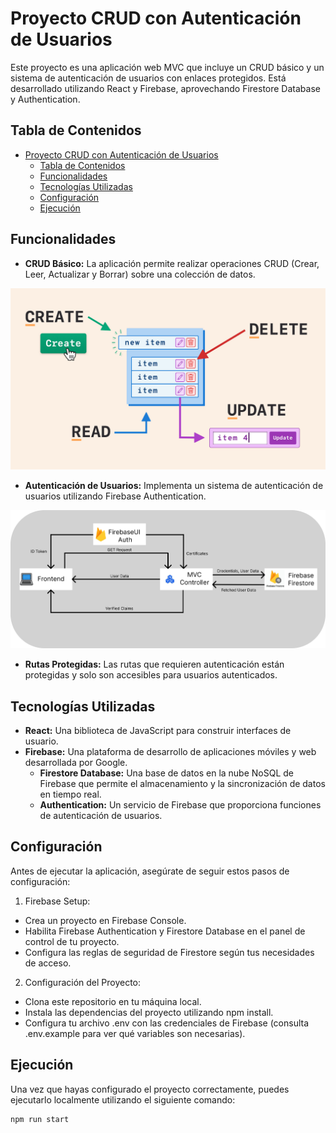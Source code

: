 # Proyecto CRUD con Autenticación de Usuarios
Este proyecto es una aplicación web MVC que incluye un CRUD básico y un sistema de autenticación de usuarios con enlaces protegidos. Está desarrollado utilizando React y Firebase, aprovechando Firestore Database y Authentication.

## Tabla de Contenidos
- [Proyecto CRUD con Autenticación de Usuarios](#proyecto-crud-con-autenticación-de-usuarios)
  - [Tabla de Contenidos](#tabla-de-contenidos)
  - [Funcionalidades](#funcionalidades)
  - [Tecnologías Utilizadas](#tecnologías-utilizadas)
  - [Configuración](#configuración)
  - [Ejecución](#ejecución)

## Funcionalidades
* **CRUD Básico:** La aplicación permite realizar operaciones CRUD (Crear, Leer, Actualizar y Borrar) sobre una colección de datos.

![alt text][image1]

[image1]: /public/images/CRUD.png "Diagram"

* **Autenticación de Usuarios:** Implementa un sistema de autenticación de usuarios utilizando Firebase Authentication.

![alt text][image2]

[image2]: /public/images/Diagrama.jpg "Diagram"

* **Rutas Protegidas:** Las rutas que requieren autenticación están protegidas y solo son accesibles para usuarios autenticados.

## Tecnologías Utilizadas
* **React:** Una biblioteca de JavaScript para construir interfaces de usuario.
* **Firebase:** Una plataforma de desarrollo de aplicaciones móviles y web desarrollada por Google.
  * **Firestore Database:** Una base de datos en la nube NoSQL de Firebase que permite el almacenamiento y la sincronización de datos en tiempo real.
  * **Authentication:** Un servicio de Firebase que proporciona funciones de autenticación de usuarios.

## Configuración
Antes de ejecutar la aplicación, asegúrate de seguir estos pasos de configuración:

1. Firebase Setup:
  * Crea un proyecto en Firebase Console.
  * Habilita Firebase Authentication y Firestore Database en el panel de control de tu proyecto.
  * Configura las reglas de seguridad de Firestore según tus necesidades de acceso.
2. Configuración del Proyecto:
  * Clona este repositorio en tu máquina local.
  * Instala las dependencias del proyecto utilizando npm install.
  * Configura tu archivo .env con las credenciales de Firebase (consulta .env.example para ver qué variables son necesarias).
## Ejecución
Una vez que hayas configurado el proyecto correctamente, puedes ejecutarlo localmente utilizando el siguiente comando:
```
npm run start
```
